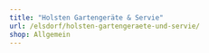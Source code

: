 ```yaml
---
title: "Holsten Gartengeräte & Servie"
url: /elsdorf/holsten-gartengeraete-und-servie/
shop: Allgemein
---
```

